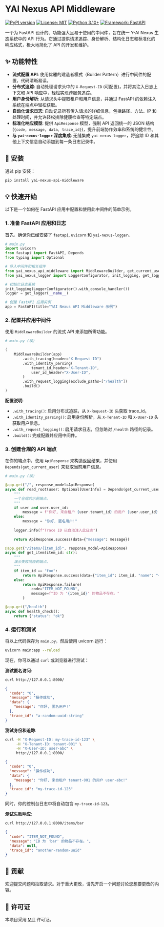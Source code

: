 # YAI Nexus API Middleware

[![PyPI version](https://badge.fury.io/py/yai-nexus-api-middleware.svg)](https://badge.fury.io/py/yai-nexus-api-middleware)
[![License: MIT](https://img.shields.io/badge/License-MIT-yellow.svg)](https://opensource.org/licenses/MIT)
[![Python 3.10+](https://img.shields.io/badge/python-3.10+-blue.svg)](https://www.python.org/downloads/release/python-3100/)
[![Framework: FastAPI](https://img.shields.io/badge/Framework-FastAPI-green.svg)](https://fastapi.tiangolo.com/)

一个为 FastAPI 设计的、功能强大且易于使用的中间件，旨在统一 Y-AI Nexus 生态系统中的 API 行为。它通过提供请求追踪、身份解析、结构化日志和标准化的响应格式，极大地简化了 API 的开发和维护。

## ✨ 功能特性

- **流式配置 API**: 使用优雅的建造者模式（Builder Pattern）进行中间件的配置，代码清晰易读。
- **分布式追踪**: 自动处理请求头中的 `X-Request-ID` (可配置)，并将其注入日志上下文和 API 响应中，轻松实现跨服务追踪。
- **用户身份解析**: 从请求头中提取租户和用户信息，并通过 FastAPI 的依赖注入系统在端点中轻松获取。
- **自动化请求日志**: 自动记录所有传入请求的详细信息，包括路径、方法、IP 和处理时间，并允许轻松排除健康检查等特定端点。
- **标准化响应模型**: 提供 `ApiResponse` 模型，强制 API 返回统一的 JSON 结构 (`{code, message, data, trace_id}`)，提升前端协作效率和系统的健壮性。
- **与 `yai-nexus-logger` 深度集成**: 无缝集成 `yai-nexus-logger`，将追踪 ID 和其他上下文信息自动添加到每一条日志记录中。

## 🚀 安装

通过 pip 安装：
```bash
pip install yai-nexus-api-middleware
```

## 💡 快速开始

以下是一个如何在 FastAPI 应用中配置和使用此中间件的简单示例。

### 1. 准备 FastAPI 应用和日志

首先，确保你已经安装了 `fastapi`, `uvicorn` 和 `yai-nexus-logger`。

```python
# main.py
import uvicorn
from fastapi import FastAPI, Depends
from typing import Optional

# 导入中间件和相关组件
from yai_nexus_api_middleware import MiddlewareBuilder, get_current_user, UserInfo, ApiResponse
from yai_nexus_logger import LoggerConfigurator, init_logging, get_logger

# 初始化日志系统
init_logging(LoggerConfigurator().with_console_handler())
logger = get_logger(__name__)

# 创建 FastAPI 应用实例
app = FastAPI(title="YAI Nexus API Middleware 示例")
```

### 2. 配置并应用中间件

使用 `MiddlewareBuilder` 的流式 API 来添加所需功能。

```python
# main.py (续)

(
    MiddlewareBuilder(app)
        .with_tracing(header="X-Request-ID")
        .with_identity_parsing(
            tenant_id_header="X-Tenant-ID",
            user_id_header="X-User-ID",
        )
        .with_request_logging(exclude_paths=["/health"])
        .build()
)
```

**配置说明**:
- `.with_tracing()`: 启用分布式追踪，从 `X-Request-ID` 头获取 trace_id。
- `.with_identity_parsing()`: 启用身份解析，从 `X-Tenant-ID` 和 `X-User-ID` 头获取用户信息。
- `.with_request_logging()`: 启用请求日志，但忽略对 `/health` 路径的记录。
- `.build()`: 完成配置并应用中间件。

### 3. 创建合规的 API 端点

在你的端点中，使用 `ApiResponse` 来构造返回结果，并使用 `Depends(get_current_user)` 来获取当前用户信息。

```python
# main.py (续)

@app.get("/", response_model=ApiResponse)
async def read_root(user: Optional[UserInfo] = Depends(get_current_user)):
    """
    一个合规的示例端点。
    """
    if user and user.user_id:
        message = f"你好, 来自租户 {user.tenant_id} 的用户 {user.user_id}!"
    else:
        message = "你好, 匿名用户!"
    
    logger.info(f"Trace ID 已自动注入此日志")
    
    return ApiResponse.success(data={"message": message})

@app.get("/items/{item_id}", response_model=ApiResponse)
async def get_item(item_id: str):
    """
    演示失败响应的端点。
    """
    if item_id == "foo":
        return ApiResponse.success(data={"item_id": item_id, "name": "一个有效的物品"})
    else:
        return ApiResponse.failure(
            code="ITEM_NOT_FOUND",
            message=f"ID 为 '{item_id}' 的物品不存在。"
        )

@app.get("/health")
async def health_check():
    return {"status": "ok"}
```

### 4. 运行和测试

将以上代码保存为 `main.py`，然后使用 uvicorn 运行：

```bash
uvicorn main:app --reload
```

现在，你可以通过 `curl` 或浏览器进行测试：

**测试匿名访问**:
```bash
curl http://127.0.0.1:8000/
```
```json
{
  "code": "0",
  "message": "操作成功",
  "data": {
    "message": "你好, 匿名用户!"
  },
  "trace_id": "a-random-uuid-string"
}
```

**测试身份和追踪**:
```bash
curl -H "X-Request-ID: my-trace-id-123" \
     -H "X-Tenant-ID: tenant-001" \
     -H "X-User-ID: user-abc" \
     http://127.0.0.1:8000/
```
```json
{
  "code": "0",
  "message": "操作成功",
  "data": {
    "message": "你好, 来自租户 tenant-001 的用户 user-abc!"
  },
  "trace_id": "my-trace-id-123"
}
```
同时，你的控制台日志中将自动包含 `my-trace-id-123`。

**测试失败响应**:
```bash
curl http://127.0.0.1:8000/items/bar
```
```json
{
  "code": "ITEM_NOT_FOUND",
  "message": "ID 为 'bar' 的物品不存在。",
  "data": null,
  "trace_id": "another-random-uuid"
}
```

## 🤝 贡献

欢迎提交问题和拉取请求。对于重大更改，请先开启一个问题讨论您想要更改的内容。

## 📜 许可证

本项目采用 [MIT](https://opensource.org/licenses/MIT) 许可证。
